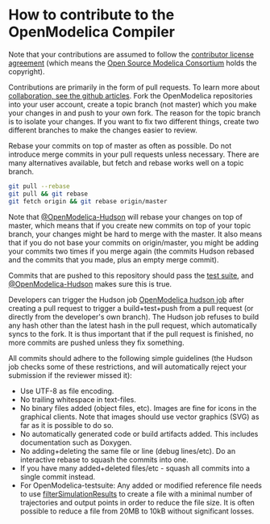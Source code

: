 # How to contribute to the OpenModelica Compiler

Note that your contributions are assumed to follow the [contributor license agreement](https://openmodelica.org/osmc-pl/osmc-pl-1.2.txt) (which means the [Open Source Modelica Consortium](https://openmodelica.org) holds the copyright).

Contributions are primarily in the form of pull requests.
To learn more about [collaboration, see the github articles](https://help.github.com/categories/collaborating/).
Fork the OpenModelica repositories into your user account, create a
topic branch (not master) which you make your changes in and push to
your own fork. The reason for the topic branch is to isolate your changes.
If you want to fix two different things, create two different branches
to make the changes easier to review.

Rebase your commits on top of master as often as possible. Do not introduce
merge commits in your pull requests unless necessary. There are many
alternatives available, but fetch and rebase works well on a topic branch.

```bash
git pull --rebase
git pull && git rebase
git fetch origin && git rebase origin/master
```

Note that [@OpenModelica-Hudson](https://github.com/OpenModelica-Hudson/)
will rebase your changes on top of master, which means that if you create
new commits on top of your topic branch, your changes might be hard to
merge with the master. It also means that if you do not base your commits
on origin/master, you might be adding your commits two times if you merge
again (the commits Hudson rebased and the commits that you made, plus an
empty merge commit).

Commits that are pushed to this repository should pass the [test suite](https://github.com/OpenModelica/OpenModelica-testsuite),
and [@OpenModelica-Hudson](https://github.com/OpenModelica-Hudson/) makes sure this is true.

Developers can trigger the Hudson job [OpenModelica hudson job](https://test.openmodelica.org/hudson/job/OpenModelica_TEST_PULL_REQUEST/build?delay=0sec)
after creating a pull request to trigger a build+test+push from a pull
request (or directly from the developer's own branch). The Hudson job
refuses to build any hash other than the latest hash in the pull request,
which automatically syncs to the fork. It is thus important that if the
pull request is finished, no more commits are pushed unless they fix
something.

All commits should adhere to the following simple guidelines (the Hudson
job checks some of these restrictions, and will automatically reject your
submission if the reviewer missed it):

* Use UTF-8 as file encoding.
* No trailing whitespace in text-files.
* No binary files added (object files, etc). Images are fine for icons in the graphical clients. Note that images should use vector graphics (SVG) as far as it is possible to do so.
* No automatically generated code or build artifacts added. This includes documentation such as Doxygen.
* No adding+deleting the same file or line (debug lines/etc). Do an interactive rebase to squash the commits into one.
* If you have many added+deleted files/etc - squash all commits into a single commit instead.
* For OpenModelica-testsuite: Any added or modified reference file needs to use [filterSimulationResults](https://openmodelica.org/doc/OpenModelicaUsersGuide/latest/scripting_api.html#filtersimulationresults) to create a file with a minimal number of trajectories and output points in order to reduce the file size. It is often possible to reduce a file from 20MB to 10kB without significant losses.
